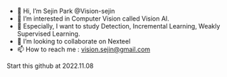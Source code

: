 - 👋 Hi, I’m Sejin Park @Vision-sejin
- 👀 I’m interested in Computer Vision called Vision AI. 
- 🌱 Especially, I want to study Detection, Incremental Learning, Weakly Supervised Learning.
- 💞️ I’m looking to collaborate on Nexteel
- 📫 How to reach me : vision.sejin@gmail.com

<!---
Vision-sejin/Vision-sejin is a ✨ special ✨ repository because its `README.md` (this file) appears on your GitHub profile.
You can click the Preview link to take a look at your changes.
--->
Start this github at 2022.11.08 
